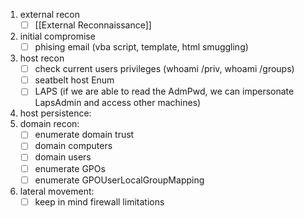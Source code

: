 1. external recon
	- [ ] [[External Reconnaissance]]
1. initial compromise
	- [ ] phising email (vba script, template, html smuggling)
2. host recon
	- [ ] check current users privileges (whoami /priv, whoami /groups)
    - [ ] seatbelt host Enum
    - [ ] LAPS (if we are able to read the AdmPwd, we can impersonate LapsAdmin and access other machines) 
3. host persistence:
4. domain recon:
	- [ ] enumerate domain trust
	- [ ] domain computers
	- [ ] domain users
	- [ ] enumerate GPOs
	- [ ] enumerate GPOUserLocalGroupMapping
4. lateral movement:
	- [ ] keep in mind firewall limitations